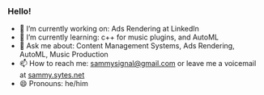 ### Hello!

- 🔭 I’m currently working on: Ads Rendering at LinkedIn
- 🌱 I’m currently learning: c++ for music plugins, and AutoML
- 💬 Ask me about: Content Management Systems, Ads Rendering, AutoML, Music Production
- 📫 How to reach me: sammysignal@gmail.com or leave me a voicemail at [sammy.sytes.net](https://sammy.sytes.net/)
- 😄 Pronouns: he/him

<!--
**sammysignal/sammysignal** is a ✨ _special_ ✨ repository because its `README.md` (this file) appears on your GitHub profile.

Here are some ideas to get you started:

- 🔭 I’m currently working on ...
- 🌱 I’m currently learning ...
- 👯 I’m looking to collaborate on ...
- 🤔 I’m looking for help with ...
- 💬 Ask me about ...
- 📫 How to reach me: ...
- 😄 Pronouns: ...
- ⚡ Fun fact: ...
-->
